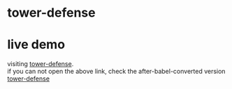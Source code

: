# tower-defense
# live demo
visiting [tower-defense](https://royshen12.github.io/tower-defense/).  
if you can not open the above link, check the after-babel-converted version [tower-defense](https://royshen12.github.io/tower-defense/babel-dist/)
